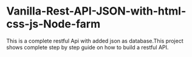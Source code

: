 # Vanilla-Rest-API-JSON-with-html-css-js-Node-farm
This is a complete restful Api with added json as database.This project shows complete step by step guide on how to build a restful API.
